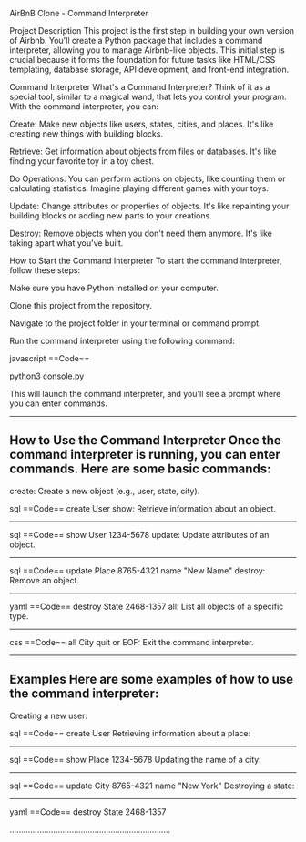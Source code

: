AirBnB Clone - Command Interpreter

Project Description
This project is the first step in building your own version of Airbnb. You'll create a Python package that includes a command interpreter, allowing you to manage Airbnb-like objects. This initial step is crucial because it forms the foundation for future tasks like HTML/CSS templating, database storage, API development, and front-end integration.

Command Interpreter
What's a Command Interpreter?
Think of it as a special tool, similar to a magical wand, that lets you control your program. With the command interpreter, you can:

Create: Make new objects like users, states, cities, and places. It's like creating new things with building blocks.

Retrieve: Get information about objects from files or databases. It's like finding your favorite toy in a toy chest.

Do Operations: You can perform actions on objects, like counting them or calculating statistics. Imagine playing different games with your toys.

Update: Change attributes or properties of objects. It's like repainting your building blocks or adding new parts to your creations.

Destroy: Remove objects when you don't need them anymore. It's like taking apart what you've built.


How to Start the Command Interpreter
To start the command interpreter, follow these steps:

Make sure you have Python installed on your computer.

Clone this project from the repository.

Navigate to the project folder in your terminal or command prompt.

Run the command interpreter using the following command:

javascript
==Code==

python3 console.py

This will launch the command interpreter, and you'll see a prompt where you can enter commands.

------------------------------------
How to Use the Command Interpreter
Once the command interpreter is running, you can enter commands. Here are some basic commands:
------------------------------------

create: Create a new object (e.g., user, state, city).

sql
==Code==
create User
show: Retrieve information about an object.

------------------------------------

sql
==Code==
show User 1234-5678
update: Update attributes of an object.

------------------------------------

sql
==Code==
update Place 8765-4321 name "New Name"
destroy: Remove an object.

------------------------------------

yaml
==Code==
destroy State 2468-1357
all: List all objects of a specific type.

------------------------------------

css
==Code==
all City
quit or EOF: Exit the command interpreter.

------------------------------------
Examples
Here are some examples of how to use the command interpreter:
------------------------------------
Creating a new user:

sql
==Code==
    create User
        Retrieving information about a place:
        
------------------------------------

sql
==Code==
    show Place 1234-5678
        Updating the name of a city:
        
------------------------------------
sql
==Code==
    update City 8765-4321 name "New York"
        Destroying a state:
        
------------------------------------
yaml
==Code==
    destroy State 2468-1357

......................................................................
